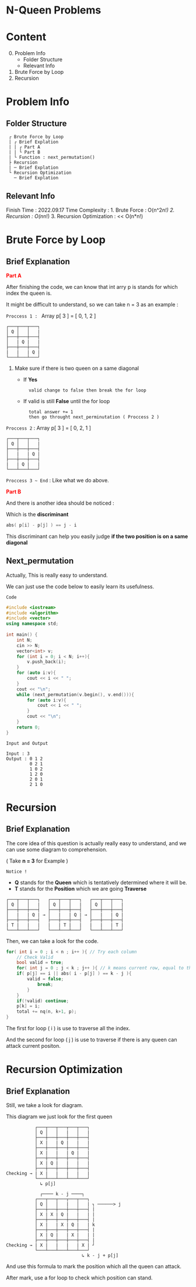 # N-Queen Problems

# Content

0. Problem Info
    - Folder Structure
    - Relevant Info
1. Brute Force by Loop
2. Recursion

# Problem Info

## Folder Structure

```
 ┌ Brute Force by Loop
 | ┌ Brief Explation 
 | | ┌ Part A
 | | └ Part B
 | └ Function : next_permutation()
 ├ Recursion
 | ─ Brief Explation
 └ Recursion Optimization
   ─ Brief Explation
```

## Relevant Info

Finish Time : 2022.09.17
Time Complexity : 
    1. Brute Force : O(n^2*n!)
    2. Recursion : O(n*n!)
    3. Recursion Optimization : << O(n*n!)

# Brute Force by Loop

## Brief Explanation

<span style="color: red">**Part A**</span>

After finishing the code, we can know that int arry p is stands for which index the queen is.

It might be difficult to understand, so we can take n = 3 as an example :

`Proccess 1 : ` Array p[ 3 ] = [ 0, 1, 2 ]
```
┌───┬───┬───┐
│ Q │   │   | 
├───┼───┼───┤
│   | Q |   |
├───┼───┼───┤
|   |   | Q |
└───┴───┴───┘
```
1. Make sure if there is two queen on a same diagonal
    
    - If **Yes**
    
            valid change to false then break the for loop
    
    - If valid is still **False** until the for loop

            total answer += 1 
            then go throught next_perminutation ( Proccess 2 )

`Proccess 2` : Array p[ 3 ] = [ 0, 2, 1 ]
```
┌───┬───┬───┐
│ Q │   │   |
├───┼───┼───┤
│   |   | Q |
├───┼───┼───┤
|   | Q |   |
└───┴───┴───┘
```

`Proccess 3 ~ End` : Like what we do above.

<span style="color: red">**Part B**</span>

And there is another idea should be noticed :

Which is the **discriminant**

```cpp
abs( p[i] - p[j] ) == j - i
```

This discriminant can help you easily judge **if the two position is on a same diagonal**


## Next_permutation

Actually, This is really easy to understand.

We can just use the code below to easily learn its usefulness.

`Code`
```cpp
#include <iostream>
#include <algorithm>
#include <vector>
using namespace std;
 
int main() {
    int N;
    cin >> N;
    vector<int> v;
    for (int i = 0; i < N; i++){
        v.push_back(i);
    }
    for (auto i:v){
        cout << i << " ";
    }
    cout << "\n";
    while (next_permutation(v.begin(), v.end())){
        for (auto i:v){
            cout << i << " ";
        }
        cout << "\n";
    }
    return 0;
}
```

`Input and Output`
```
Input : 3
Output : 0 1 2 
         0 2 1 
         1 0 2 
         1 2 0 
         2 0 1 
         2 1 0
```

# Recursion

## Brief Explanation

The core idea of this question is actually really easy to understand, and we can use some diagram to comprehension.

( Take **n = 3** for Example )

`Notice !`

- **Q** stands for the **Queen** which is tentatively determined where it will be.
- **T** stands for the **Position** which we are going **Traverse**

```
┌───┬───┬───┐   ┌───┬───┬───┐   ┌───┬───┬───┐
│ Q │   │   |   │ Q │   │   |   │ Q │   │   |
├───┼───┼───┤   ├───┼───┼───┤   ├───┼───┼───┤
│   |   | Q | → │   |   | Q | → │   |   | Q |
├───┼───┼───┤   ├───┼───┼───┤   ├───┼───┼───┤
| T |   |   |   |   | T |   |   |   |   | T |
└───┴───┴───┘   └───┴───┴───┘   └───┴───┴───┘
```

Then, we can take a look for the code.

```cpp
for( int i = 0 ; i < n ; i++ ){ // Try each column
    // Check Valid
    bool valid = true;
    for( int j = 0 ; j < k ; j++ ){ // k means current row, equal to the amount of queens
    if( p[j] == i || abs( i - p[j] ) == k - j ){
        valid = false;
            break;
        }
    }
    if(!valid) continue;        
    p[k] = i;
    total += nq(n, k+1, p);
}
```

The first for loop ( i ) is use to traverse all the index.

And the second for loop ( j ) is use to traverse if there is any queen can attack current positon.

# Recursion Optimization

## Brief Explanation

Still, we take a look for diagram.

This diagram we just look for the first queen

```
           ┌───┬───┬───┬───┬───┐
           │ Q │   │   |   │   |
           ├───┼───┼───┼───┼───┤
           │ X |   | Q |   |   |
           ├───┼───┼───┼───┼───┤
           │ X |   |   | Q |   |
           ├───┼───┼───┼───┼───┤
           │ X | Q |   |   |   |
           ├───┼───┼───┼───┼───┤
Checking → | X |   |   |   |   |
           └───┴───┴───┴───┴───┘
             ↳ p[j]

             ┌──── k - j ────┐
           ┌───┬───┬───┬───┬───┐ 
           │ Q │   │   |   │   | ┐ ──────> j
           ├───┼───┼───┼───┼───┤ |
           │ X | X | Q |   |   | |
           ├───┼───┼───┼───┼───┤ |
           │ X |   | X | Q |   | k
           ├───┼───┼───┼───┼───┤ |
           │ X | Q |   | X |   | |
           ├───┼───┼───┼───┼───┤ |
Checking → | X |   |   |   | X | ┘
           └───┴───┴───┴───┴───┘
                             ↳ k - j + p[j]
```

And use this formula to mark the position which all the queen can attack.

After mark, use a for loop to check which position can stand.
